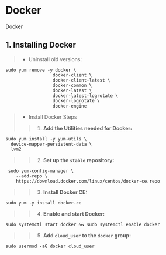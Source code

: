 # Docker
Docker

## 1. Installing Docker

> - Uninstall old versions:
```shell
sudo yum remove -y docker \
                  docker-client \
                  docker-client-latest \
                  docker-common \
                  docker-latest \
                  docker-latest-logrotate \
                  docker-logrotate \
                  docker-engine

```

> - Install Docker Steps
>> 1. __Add the Utilities needed for Docker:__
```shell
sudo yum install -y yum-utils \
  device-mapper-persistent-data \
  lvm2
```
>> 2. __Set up the `stable` repository:__
```shell
 sudo yum-config-manager \
    --add-repo \
    https://download.docker.com/linux/centos/docker-ce.repo
```
>> 3. __Install Docker CE:__
```shell
sudo yum -y install docker-ce
```
>> 4. __Enable and start Docker:__

```shell
sudo systemctl start docker && sudo systemctl enable docker
```
>> 5. __Add `cloud_user` to the `docker` group:__
```shell
sudo usermod -aG docker cloud_user
```
